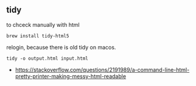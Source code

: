 ## tidy

to chceck manually with html

`brew install tidy-html5`

relogin, because there is old tidy on macos.

`tidy -o output.html input.html`

- https://stackoverflow.com/questions/2191989/a-command-line-html-pretty-printer-making-messy-html-readable
